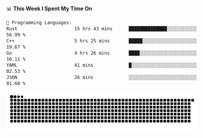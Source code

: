 <!--START_SECTION:waka-->
📊 **This Week I Spent My Time On** 

```text
💬 Programming Languages: 
Rust                     15 hrs 43 mins      ██████████████░░░░░░░░░░░   56.99 % 
C++                      5 hrs 25 mins       █████░░░░░░░░░░░░░░░░░░░░   19.67 % 
Go                       4 hrs 26 mins       ████░░░░░░░░░░░░░░░░░░░░░   16.11 % 
YAML                     41 mins             █░░░░░░░░░░░░░░░░░░░░░░░░   02.53 % 
JSON                     26 mins             ░░░░░░░░░░░░░░░░░░░░░░░░░   01.60 % 
```


<!--END_SECTION:waka-->

<picture>
  <source media="(prefers-color-scheme: dark)" srcset="https://raw.githubusercontent.com/fuwx295/fuwx295/output/github-contribution-grid-snake-dark.svg">
  <source media="(prefers-color-scheme: light)" srcset="https://raw.githubusercontent.com/fuwx295/fuwx295/output/github-contribution-grid-snake.svg">
  <img alt="github contribution grid snake animation" src="https://raw.githubusercontent.com/fuwx295/fuwx295/output/github-contribution-grid-snake.svg">
</picture>
